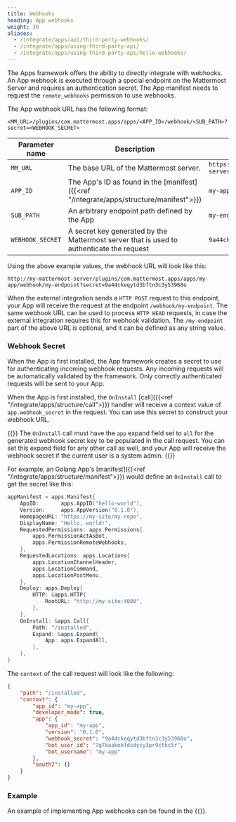 ```yaml
---
title: Webhooks
heading: App webhooks
weight: 30
aliases:
  - /integrate/apps/api/third-party-webhooks/
  - /integrate/apps/using-third-party-api/
  - /integrate/apps/using-third-party-api/hello-webhooks/
---
```

The Apps framework offers the ability to directly integrate with webhooks. An App webhook is executed through a special endpoint on the Mattermost Server and requires an authentication secret.
The App manifest needs to request the `remote_webhooks` permission to use webhooks.

The App webhook URL has the following format:

```
<MM_URL>/plugins/com.mattermost.apps/apps/<APP_ID>/webhook/<SUB_PATH>?secret=<WEBHOOK_SECRET>
```

| Parameter name   | Description                                                                              | Example value                   |
|------------------|------------------------------------------------------------------------------------------|---------------------------------|
| `MM_URL`         | The base URL of the Mattermost server.                                                   | `https://my-mattermost-server/` |
| `APP_ID`         | The App's ID as found in the [manifest]({{<ref "/integrate/apps/structure/manifest">}})  | `my-app`                        |
| `SUB_PATH`       | An arbitrary endpoint path defined by the App                                            | `my-endpoint`                   |
| `WEBHOOK_SECRET` | A secret key generated by the Mattermost server that is used to authenticate the request | `9a44ckeqytd3bftn3c3y53968o`    |

Using the above example values, the webhook URL will look like this:

`http://my-mattermost-server/plugins/com.mattermost.apps/apps/my-app/webhook/my-endpoint?secret=9a44ckeqytd3bftn3c3y53968o`

When the external integration sends a `HTTP POST` request to this endpoint, your App will receive the request at the endpoint `/webhook/my-endpoint`. The same webhook URL can be used to process `HTTP HEAD` requests, in case the external integration requires this for webhook validation. The `/my-endpoint` part of the above URL is optional, and it can be defined as any string value.

### Webhook Secret

When the App is first installed, the App framework creates a secret to use for authenticating incoming webhook requests. Any incoming requests will be automatically validated by the framework. Only correctly authenticated requests will be sent to your App.

When the App is first installed, the `OnInstall` [call]({{<ref "/integrate/apps/structure/call">}}) handler will receive a context value of `app.webhook_secret` in the request. You can use this secret to construct your webhook URL.

{{<note>}}
The `OnInstall` call must have the `app` expand field set to `all` for the generated webhook secret key to be populated in the call request. You can set this expand field for any other call as well, and your App will receive the webhook secret if the current user is a system admin.
{{</note>}}

For example, an Golang App's [manifest]({{<ref "/integrate/apps/structure/manifest">}}) would define an `OnInstall` call to get the secret like this:

```go
appManifest = apps.Manifest{
    AppID:       apps.AppID("hello-world"),
    Version:     apps.AppVersion("0.1.0"),
    HomepageURL: "https://my-site/my-repo",
    DisplayName: "Hello, world!",
    RequestedPermissions: apps.Permissions{
        apps.PermissionActAsBot,
        apps.PermissionRemoteWebhooks,
    },
    RequestedLocations: apps.Locations{
        apps.LocationChannelHeader,
        apps.LocationCommand,
        apps.LocationPostMenu,
    },
    Deploy: apps.Deploy{
        HTTP: &apps.HTTP{
            RootURL: "http://my-site:4000",
        },
    },
    OnInstall: &apps.Call{
        Path: "/installed",
        Expand: &apps.Expand{
            App: apps.ExpandAll,
        },
    },
}
```

The `context` of the call request will look like the following:

```json
{
    "path": "/installed",
    "context": {
        "app_id": "my-app",
        "developer_mode": true,
        "app": {
            "app_id": "my-app",
            "version": "0.1.0",
            "webhook_secret": "9a44ckeqytd3bftn3c3y53968o",
            "bot_user_id": "7q7kaakokfdsdycy3pr9ctkc5r",
            "bot_username": "my-app"
        },
        "oauth2": {}
    }
}
```

### Example


An example of implementing App webhooks can be found in the {{<newtabref title="Mattermost apps examples repo" href="https://github.com/mattermost/mattermost-app-examples/tree/master/golang/webhooks">}}.

